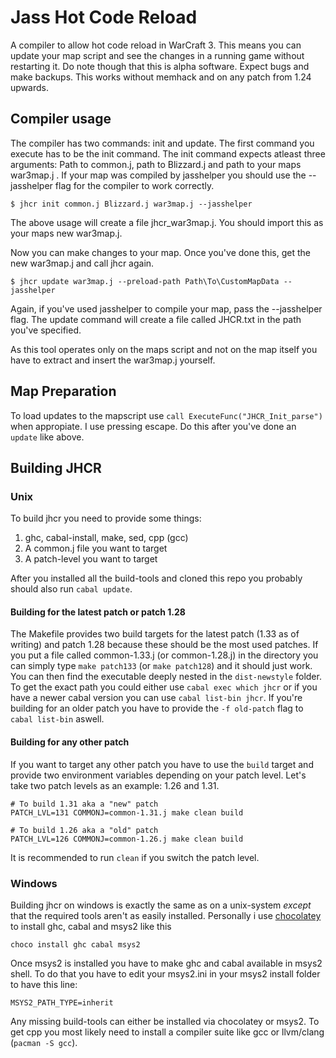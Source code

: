 # Jass Hot Code Reload

A compiler to allow hot code reload in WarCraft 3. This means you can update
your map script and see the changes in a running game without restarting it.
Do note though that this is alpha software. Expect bugs and make backups.
This works without memhack and on any patch from 1.24 upwards.

## Compiler usage

The compiler has two commands: init and update. The first command you execute
has to be the init command. The init command expects atleast three arguments:
Path to common.j, path to Blizzard.j and path to your maps war3map.j .
If your map was compiled by jasshelper you should use the --jasshelper flag
for the compiler to work correctly.

````
$ jhcr init common.j Blizzard.j war3map.j --jasshelper
````

The above usage will create a file jhcr_war3map.j. You should import this
as your maps new war3map.j.

Now you can make changes to your map. Once you've done this, get the new
war3map.j and call jhcr again.

````
$ jhcr update war3map.j --preload-path Path\To\CustomMapData --jasshelper
````

Again, if you've used jasshelper to compile your map, pass the --jasshelper flag.
The update command will create a file called JHCR.txt in the path you've specified.

As this tool operates only on the maps script and not on the map itself you
have to extract and insert the war3map.j yourself.

## Map Preparation

To load updates to the mapscript use `call ExecuteFunc("JHCR_Init_parse")` 
when appropiate. I use pressing escape. Do this after you've done an `update`
like above.


## Building JHCR

### Unix

To build jhcr you need to provide some things:

1. ghc, cabal-install, make, sed, cpp (gcc)
2. A common.j file you want to target
3. A patch-level you want to target

After you installed all the build-tools and cloned this repo you probably should
also run `cabal update`.

#### Building for the latest patch or patch 1.28

The Makefile provides two build targets for the latest patch (1.33 as of
writing) and patch 1.28 because these should be the most used patches.
If you put a file called common-1.33.j (or common-1.28.j)
in the directory you can simply type `make patch133` (or `make patch128`) and it
should just work. You can then find the executable deeply nested in the `dist-newstyle`
folder. To get the exact path you could either use `cabal exec which jhcr` or
if you have a newer cabal version you can use `cabal list-bin jhcr`. If you're
building for an older patch you have to provide the `-f old-patch` flag to
`cabal list-bin` aswell.

#### Building for any other patch

If you want to target any other patch you have to use the `build` target and
provide two environment variables depending on your patch level.
Let's take two patch levels as an example: 1.26 and 1.31.


    # To build 1.31 aka a "new" patch
    PATCH_LVL=131 COMMONJ=common-1.31.j make clean build

    # To build 1.26 aka a "old" patch
    PATCH_LVL=126 COMMONJ=common-1.26.j make clean build

It is recommended to run `clean` if you switch the patch level.


### Windows

Building jhcr on windows is exactly the same as on a unix-system *except* that
the required tools aren't as easily installed. Personally i use
[chocolatey](https://chocolatey.org/) to install ghc, cabal and msys2 like this

    choco install ghc cabal msys2

Once msys2 is installed you have to make ghc and cabal available in msys2 shell.
To do that you have to edit your msys2.ini in your msys2 install folder to have
this line:

    MSYS2_PATH_TYPE=inherit

Any missing build-tools can either be installed via chocolatey or msys2.
To get cpp you most likely need to install a compiler suite like gcc or
llvm/clang (`pacman -S gcc`).
